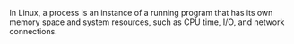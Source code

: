 In Linux, a process is an instance of a running program that has its own memory space and system resources, such as CPU time, I/O, and network connections. 
